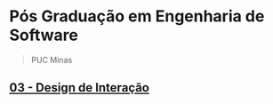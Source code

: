 # Pós Graduação em Engenharia de Software

> PUC Minas

## [03 - Design de Interação](./03.interacao_homem_computador/index.md)